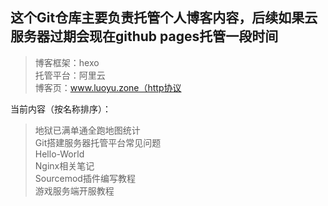 ## 这个Git仓库主要负责托管个人博客内容，后续如果云服务器过期会现在github pages托管一段时间

>博客框架：hexo     
托管平台：阿里云    
博客页：www.luoyu.zone（http协议

当前内容（按名称排序）：
>地狱已满单通全跑地图统计   
Git搭建服务器托管平台常见问题   
Hello-World     
Nginx相关笔记   
Sourcemod插件编写教程   
游戏服务端开服教程  
